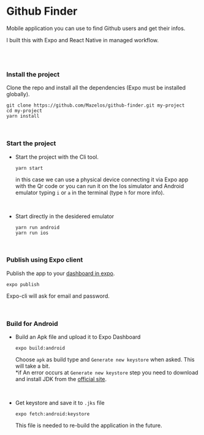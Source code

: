 # Github Finder

Mobile application you can use to find Github users and get their infos.

I built this with Expo and React Native in managed workflow.

</br></br>



### Install the project 

Clone the repo and install all the dependencies (Expo must be installed globally).

```shell
git clone https://github.com/Mazelos/github-finder.git my-project
cd my-project
yarn install
```

</br>



### Start the project 

- Start the project with the Cli tool.

  ```shell
  yarn start
  ```

  in this case we can use a physical device connecting it via Expo app with the Qr code or you can run it on the Ios simulator and Android emulator typing `i` or `a` in the terminal (type `h` for more info).
</br>

- Start directly in the desidered emulator

  ```shell
  yarn run android
  yarn run ios
  ```

</br>



### Publish using Expo client

Publish the app to your [dashboard in expo](https://expo.io/).

```shell
expo publish
```

Expo-cli will ask for email and password.

</br>




### Build for Android

- Build an Apk file and upload it to Expo Dashboard
  
  ```shell
  expo build:android
  ```
  
  Choose `apk` as build type and `Generate new keystore` when asked. This will take a bit.</br>
  *if An error occurs at `Generate new keystore` step you need to download and install JDK from the [official site](https://www.oracle.com/java/technologies/javase-jdk14-downloads.html).

</br>

- Get keystore and save it to `.jks` file
  
  ```shell
  expo fetch:android:keystore
  ```

  This file is needed to re-build the application in the future.
